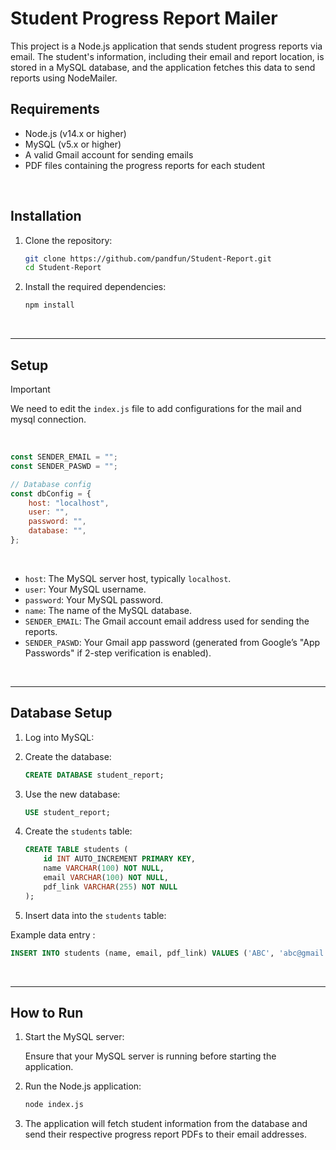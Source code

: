 
# Student Progress Report Mailer

This project is a Node.js application that sends student progress reports via email. The student's information, including their email and report location, is stored in a MySQL database, and the application fetches this data to send reports using NodeMailer.
<br>

## Requirements

- Node.js (v14.x or higher)
- MySQL (v5.x or higher)
- A valid Gmail account for sending emails
- PDF files containing the progress reports for each student
<br>

## Installation

1. Clone the repository:
   ```bash
   git clone https://github.com/pandfun/Student-Report.git
   cd Student-Report
   ```

2. Install the required dependencies:
   ```bash
   npm install
   ```
<br>

---



## Setup

> [!IMPORTANT]  
> We need to edit the `index.js` file to add configurations for the mail and mysql connection.

<br>

```javascript
const SENDER_EMAIL = "";
const SENDER_PASWD = "";

// Database config
const dbConfig = {
    host: "localhost",
    user: "",
    password: "",
    database: "",
};
```
<br>

- `host`: The MySQL server host, typically `localhost`.
- `user`: Your MySQL username.
- `password`: Your MySQL password.
- `name`: The name of the MySQL database.
- `SENDER_EMAIL`: The Gmail account email address used for sending the reports.
- `SENDER_PASWD`: Your Gmail app password (generated from Google’s "App Passwords" if 2-step verification is enabled).

<br>

---


## Database Setup

1. Log into MySQL:


2. Create the database:
   ```sql
   CREATE DATABASE student_report;
   ```


3. Use the new database:
   ```sql
   USE student_report;
   ```


4. Create the `students` table:
   ```sql
   CREATE TABLE students (
       id INT AUTO_INCREMENT PRIMARY KEY,
       name VARCHAR(100) NOT NULL,
       email VARCHAR(100) NOT NULL,
       pdf_link VARCHAR(255) NOT NULL
   );
   ```


5. Insert data into the `students` table:
   
Example data entry : 
   ```sql
   INSERT INTO students (name, email, pdf_link) VALUES ('ABC', 'abc@gmail.com', './REPORTS/Report5.pdf');
   ```
<br>

---

## How to Run

1. Start the MySQL server:

   Ensure that your MySQL server is running before starting the application.

3. Run the Node.js application:
   ```bash
   node index.js
   ```

4. The application will fetch student information from the database and send their respective progress report PDFs to their email addresses.
